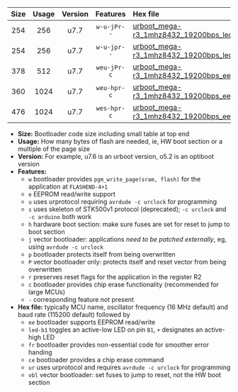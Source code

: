 |Size|Usage|Version|Features|Hex file|
|:-:|:-:|:-:|:-:|:--|
|254|256|u7.7|`w-u-jPr--`|[urboot_mega-r3_1mhz8432_19200bps_led+b7_ur_vbl.hex](https://raw.githubusercontent.com/stefanrueger/urboot.hex/main/boards/mega-r3/fcpu_1mhz8432/19200_bps/urboot_mega-r3_1mhz8432_19200bps_led+b7_ur_vbl.hex)|
|254|256|u7.7|`w-u-jpr--`|[urboot_mega-r3_1mhz8432_19200bps_led+b7_fr_ur_vbl.hex](https://raw.githubusercontent.com/stefanrueger/urboot.hex/main/boards/mega-r3/fcpu_1mhz8432/19200_bps/urboot_mega-r3_1mhz8432_19200bps_led+b7_fr_ur_vbl.hex)|
|378|512|u7.7|`weu-jPr-c`|[urboot_mega-r3_1mhz8432_19200bps_ee_led+b7_fr_ce_ur_vbl.hex](https://raw.githubusercontent.com/stefanrueger/urboot.hex/main/boards/mega-r3/fcpu_1mhz8432/19200_bps/urboot_mega-r3_1mhz8432_19200bps_ee_led+b7_fr_ce_ur_vbl.hex)|
|360|1024|u7.7|`weu-hpr-c`|[urboot_mega-r3_1mhz8432_19200bps_ee_led+b7_fr_ce_ur.hex](https://raw.githubusercontent.com/stefanrueger/urboot.hex/main/boards/mega-r3/fcpu_1mhz8432/19200_bps/urboot_mega-r3_1mhz8432_19200bps_ee_led+b7_fr_ce_ur.hex)|
|476|1024|u7.7|`wes-hpr-c`|[urboot_mega-r3_1mhz8432_19200bps_ee_led+b7_fr_ce.hex](https://raw.githubusercontent.com/stefanrueger/urboot.hex/main/boards/mega-r3/fcpu_1mhz8432/19200_bps/urboot_mega-r3_1mhz8432_19200bps_ee_led+b7_fr_ce.hex)|

- **Size:** Bootloader code size including small table at top end
- **Usage:** How many bytes of flash are needed, ie, HW boot section or a multiple of the page size
- **Version:** For example, u7.6 is an urboot version, o5.2 is an optiboot version
- **Features:**
  + `w` bootloader provides `pgm_write_page(sram, flash)` for the application at `FLASHEND-4+1`
  + `e` EEPROM read/write support
  + `u` uses urprotocol requiring `avrdude -c urclock` for programming
  + `s` uses skeleton of STK500v1 protocol (deprecated); `-c urclock` and `-c arduino` both work
  + `h` hardware boot section: make sure fuses are set for reset to jump to boot section
  + `j` vector bootloader: applications *need to be patched externally*, eg, using `avrdude -c urclock`
  + `p` bootloader protects itself from being overwritten
  + `P` vector bootloader only: protects itself and reset vector from being overwritten
  + `r` preserves reset flags for the application in the register R2
  + `c` bootloader provides chip erase functionality (recommended for large MCUs)
  + `-` corresponding feature not present
- **Hex file:** typically MCU name, oscillator frequency (16 MHz default) and baud rate (115200 default) followed by
  + `ee` bootloader supports EEPROM read/write
  + `led-b1` toggles an active-low LED on pin `B1`, `+` designates an active-high LED
  + `fr` bootloader provides non-essential code for smoother error handing
  + `ce` bootloader provides a chip erase command
  + `ur` uses urprotocol and requires `avrdude -c urclock` for programming
  + `vbl` vector bootloader: set fuses to jump to reset, not the HW boot section
